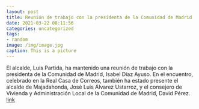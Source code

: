 ```yaml
---
layout: post
title: Reunión de trabajo con la presidenta de la Comunidad de Madrid
date: 2021-03-22 08:11:56
categories: uncategorized
tags:
- random
image: /img/image.jpg
caption: This is a picture
---
```

El alcalde, Luis Partida, ha mantenido una reunión de trabajo con la presidenta de la Comunidad de Madrid, Isabel Díaz Ayuso. En el encuentro, celebrado en la Real Casa de Correos, también ha estado presente el alcalde de Majadahonda, José Luis Álvarez Ustarroz, y el consejero de Vivienda y Administración Local de la Comunidad de Madrid, David Pérez.  [link](https://www.ayto-villacanada.es/tu-ayuntamiento/reunion-de-trabajo-con-la-presidenta-de-la-comunidad-de-madrid/)
